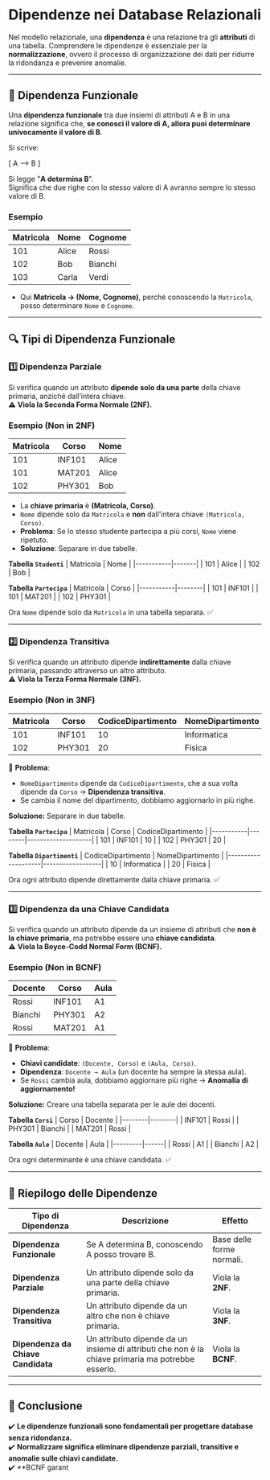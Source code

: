 # **Dipendenze nei Database Relazionali**

Nel modello relazionale, una **dipendenza** è una relazione tra gli **attributi** di una tabella. Comprendere le dipendenze è essenziale per la **normalizzazione**, ovvero il processo di organizzazione dei dati per ridurre la ridondanza e prevenire anomalie.

---

## **📌 Dipendenza Funzionale**
Una **dipendenza funzionale** tra due insiemi di attributi A e B in una relazione significa che, **se conosci il valore di A, allora puoi determinare univocamente il valore di B**.

Si scrive:

\[
A --> B
\]

Si legge "**A determina B**".  
Significa che due righe con lo stesso valore di A avranno sempre lo stesso valore di B.

### **Esempio**
| Matricola | Nome  | Cognome  |
|-----------|-------|---------|
| 101       | Alice | Rossi   |
| 102       | Bob   | Bianchi |
| 103       | Carla | Verdi   |

- Qui **Matricola → (Nome, Cognome)**, perché conoscendo la `Matricola`, posso determinare `Nome` e `Cognome`.

---

## **🔍 Tipi di Dipendenza Funzionale**

### **1️⃣ Dipendenza Parziale**
Si verifica quando un attributo **dipende solo da una parte** della chiave primaria, anziché dall’intera chiave.  
⚠️ **Viola la Seconda Forma Normale (2NF).**

### **Esempio (Non in 2NF)**  
| Matricola | Corso  | Nome  |
|-----------|--------|-------|
| 101       | INF101 | Alice |
| 101       | MAT201 | Alice |
| 102       | PHY301 | Bob   |

- La **chiave primaria** è **(Matricola, Corso)**.
- `Nome` dipende solo da `Matricola` e **non** dall'intera chiave `(Matricola, Corso)`.
- **Problema**: Se lo stesso studente partecipa a più corsi, `Nome` viene ripetuto.
- **Soluzione**: Separare in due tabelle.

**Tabella `Studenti`**
| Matricola | Nome  |
|-----------|-------|
| 101       | Alice |
| 102       | Bob   |

**Tabella `Partecipa`**
| Matricola | Corso  |
|-----------|--------|
| 101       | INF101 |
| 101       | MAT201 |
| 102       | PHY301 |

Ora `Nome` dipende solo da `Matricola` in una tabella separata. ✅

---

### **2️⃣ Dipendenza Transitiva**
Si verifica quando un attributo dipende **indirettamente** dalla chiave primaria, passando attraverso un altro attributo.  
⚠️ **Viola la Terza Forma Normale (3NF).**

### **Esempio (Non in 3NF)**
| Matricola | Corso  | CodiceDipartimento | NomeDipartimento |
|-----------|--------|--------------------|------------------|
| 101       | INF101 | 10                 | Informatica      |
| 102       | PHY301 | 20                 | Fisica           |

🔹 **Problema**:
- `NomeDipartimento` dipende da `CodiceDipartimento`, che a sua volta dipende da `Corso` → **Dipendenza transitiva**.
- Se cambia il nome del dipartimento, dobbiamo aggiornarlo in più righe.

**Soluzione:** Separare in due tabelle.

**Tabella `Partecipa`**
| Matricola | Corso  | CodiceDipartimento |
|-----------|--------|--------------------|
| 101       | INF101 | 10                 |
| 102       | PHY301 | 20                 |

**Tabella `Dipartimenti`**
| CodiceDipartimento | NomeDipartimento |
|--------------------|------------------|
| 10                 | Informatica      |
| 20                 | Fisica           |

Ora ogni attributo dipende direttamente dalla chiave primaria. ✅

---

### **3️⃣ Dipendenza da una Chiave Candidata**
Si verifica quando un attributo dipende da un insieme di attributi che **non è la chiave primaria**, ma potrebbe essere una **chiave candidata**.  
⚠️ **Viola la Boyce-Codd Normal Form (BCNF).**

### **Esempio (Non in BCNF)**
| Docente | Corso  | Aula |
|---------|--------|------|
| Rossi   | INF101 | A1   |
| Bianchi | PHY301 | A2   |
| Rossi   | MAT201 | A1   |

🔹 **Problema**:
- **Chiavi candidate**: `(Docente, Corso)` e `(Aula, Corso)`.
- **Dipendenza**: `Docente → Aula` (un docente ha sempre la stessa aula).
- Se `Rossi` cambia aula, dobbiamo aggiornare più righe → **Anomalia di aggiornamento!**

**Soluzione:** Creare una tabella separata per le aule dei docenti.

**Tabella `Corsi`**
| Corso  | Docente |
|--------|--------|
| INF101 | Rossi  |
| PHY301 | Bianchi |
| MAT201 | Rossi  |

**Tabella `Aule`**
| Docente | Aula |
|---------|------|
| Rossi   | A1   |
| Bianchi | A2   |

Ora ogni determinante è una chiave candidata. ✅

---

## **📌 Riepilogo delle Dipendenze**
| Tipo di Dipendenza | Descrizione | Effetto |
|--------------------|-------------|---------|
| **Dipendenza Funzionale** | Se A determina B, conoscendo A posso trovare B. | Base delle forme normali. |
| **Dipendenza Parziale** | Un attributo dipende solo da una parte della chiave primaria. | Viola la **2NF**. |
| **Dipendenza Transitiva** | Un attributo dipende da un altro che non è chiave primaria. | Viola la **3NF**. |
| **Dipendenza da Chiave Candidata** | Un attributo dipende da un insieme di attributi che non è la chiave primaria ma potrebbe esserlo. | Viola la **BCNF**. |

---

## **📢 Conclusione**
✔️ **Le dipendenze funzionali sono fondamentali per progettare database senza ridondanza.**  
✔️ **Normalizzare significa eliminare dipendenze parziali, transitive e anomalie sulle chiavi candidate.**  
✔️ **BCNF garant
